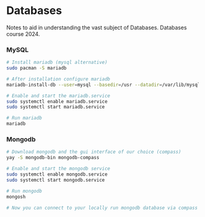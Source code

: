 # Databases

Notes to aid in understanding the vast subject of Databases. Databases course 2024.
### MySQL
```bash
# Install mariadb (mysql alternative)
sudo pacman -S mariadb

# After installation configure mariadb
mariadb-install-db --user=mysql --basedir=/usr --datadir=/var/lib/mysql

# Enable and start the mariadb.service
sudo systemctl enable mariadb.service
sudo systemctl start mariadb.service

# Run mariadb
mariadb
```


### Mongodb
```bash
# Download mongodb and the gui interface of our choice (compass)
yay -S mongodb-bin mongodb-compass

# Enable and start the mongodb service
sudo systemctl enable mongodb.service
sudo systemctl start mongodb.service

# Run mongodb
mongosh

# Now you can connect to your locally run mongodb database via compass
```

